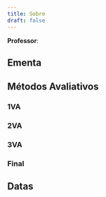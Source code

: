 ```yaml
---
title: Sobre
draft: false
---
```


**Professor**:

## Ementa

## Métodos Avaliativos

### 1VA

### 2VA

### 3VA

### Final

## Datas
